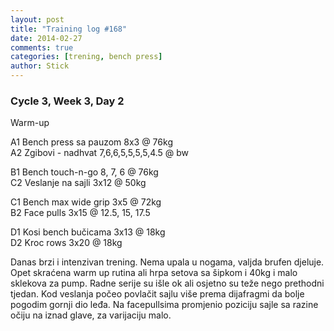 ```yaml
---
layout: post
title: "Training log #168"
date: 2014-02-27
comments: true
categories: [trening, bench press]
author: Stick
---
```


### Cycle 3, Week 3, Day 2  

Warm-up  

A1 Bench press sa pauzom 8x3 @ 76kg  
A2 Zgibovi - nadhvat 7,6,6,5,5,5,5,4.5 @ bw  

B1 Bench touch-n-go 8, 7, 6 @ 76kg  
C2 Veslanje na sajli 3x12 @ 50kg  

C1 Bench max wide grip 3x5 @ 72kg  
B2 Face pulls 3x15 @ 12.5, 15, 17.5  

D1 Kosi bench bučicama 3x13 @ 18kg  
D2 Kroc rows 3x20 @ 18kg  

Danas brzi i intenzivan trening. Nema upala u nogama, valjda brufen djeluje. Opet skraćena warm up rutina ali hrpa setova sa šipkom i 40kg i malo sklekova za pump. Radne serije su išle ok ali osjetno su teže nego prethodni tjedan. Kod veslanja počeo povlačit sajlu više prema dijafragmi da bolje pogodim gornji dio leđa. Na facepullsima promjenio poziciju sajle sa razine očiju na iznad glave, za varijaciju malo.